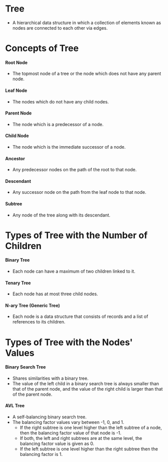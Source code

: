 # Tree
- A hierarchical data structure in which a collection of elements known as nodes are connected to each other via edges.

# Concepts of Tree
#### Root Node
- The topmost node of a tree or the node which does not have any parent node.

#### Leaf Node
- The nodes which do not have any child nodes.

#### Parent Node
- The node which is a predecessor of a node.

#### Child Node
- The node which is the immediate successor of a node.

#### Ancestor
- Any predecessor nodes on the path of the root to that node.

#### Descendant
- Any successor node on the path from the leaf node to that node.

#### Subtree
- Any node of the tree along with its descendant.

# Types of Tree with the Number of Children
#### Binary Tree
- Each node can have a maximum of two children linked to it.

#### Tenary Tree
- Each node has at most three child nodes.

#### N-ary Tree (Generic Tree)
- Each node is a data structure that consists of records and a list of references to its children.
 
# Types of Tree with the Nodes' Values
#### Binary Search Tree
- Shares similarities with a binary tree.
- The value of the left child in a binary search tree is always smaller than that of the parent node, and the value of the right child is larger than that of the parent node.
 
#### AVL Tree
- A self-balancing binary search tree.
- The balancing factor values vary between -1, 0, and 1.
    - If the right subtree is one level higher than the left subtree of a node, then the balancing factor value of that node is -1.
    - If both, the left and right subtrees are at the same level, the balancing factor value is given as 0.
    - If the left subtree is one level higher than the right subtree then the balancing factor is 1.
